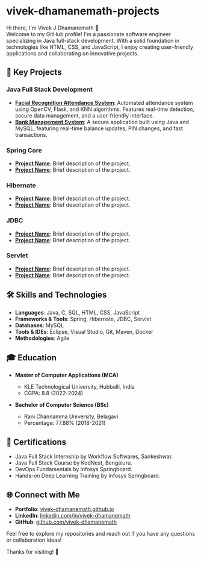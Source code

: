 # vivek-dhamanemath-projects

Hi there, I'm Vivek J Dhamanemath 👋  
Welcome to my GitHub profile! I'm a passionate software engineer specializing in Java full-stack development. With a solid foundation in technologies like HTML, CSS, and JavaScript, I enjoy creating user-friendly applications and collaborating on innovative projects.

## 🚀 Key Projects

### Java Full Stack Development
- **[Facial Recognition Attendance System](link-to-repo)**: Automated attendance system using OpenCV, Flask, and KNN algorithms. Features real-time detection, secure data management, and a user-friendly interface.
- **[Bank Management System](link-to-repo)**: A secure application built using Java and MySQL, featuring real-time balance updates, PIN changes, and fast transactions.

### Spring Core
- **[Project Name](link-to-repo)**: Brief description of the project.
- **[Project Name](link-to-repo)**: Brief description of the project.

### Hibernate
- **[Project Name](link-to-repo)**: Brief description of the project.
- **[Project Name](link-to-repo)**: Brief description of the project.

### JDBC
- **[Project Name](link-to-repo)**: Brief description of the project.
- **[Project Name](link-to-repo)**: Brief description of the project.

### Servlet
- **[Project Name](link-to-repo)**: Brief description of the project.
- **[Project Name](link-to-repo)**: Brief description of the project.

## 🛠️ Skills and Technologies

- **Languages**: Java, C, SQL, HTML, CSS, JavaScript
- **Frameworks & Tools**: Spring, Hibernate, JDBC, Servlet
- **Databases**: MySQL
- **Tools & IDEs**: Eclipse, Visual Studio, Git, Maven, Docker
- **Methodologies**: Agile

## 🎓 Education

- **Master of Computer Applications (MCA)**
  - KLE Technological University, Hubballi, India
  - CGPA: 8.8 (2022-2024)

- **Bachelor of Computer Science (BSc)**
  - Rani Channamma University, Belagavi
  - Percentage: 77.88% (2018-2021)

## 🌟 Certifications

- Java Full Stack Internship by Workflow Softwares, Sankeshwar.
- Java Full Stack Course by KodNest, Bengaluru.
- DevOps Fundamentals by Infosys Springboard.
- Hands-on Deep Learning Training by Infosys Springboard.

## 🌐 Connect with Me

- **Portfolio**: [vivek-dhamanemath.github.io](https://vivek-dhamanemath.github.io)
- **LinkedIn**: [linkedin.com/in/vivek-dhamanemath](https://linkedin.com/in/vivek-dhamanemath)
- **GitHub**: [github.com/vivek-dhamanemath](https://github.com/vivek-dhamanemath)

Feel free to explore my repositories and reach out if you have any questions or collaboration ideas!

Thanks for visiting! 🚀

